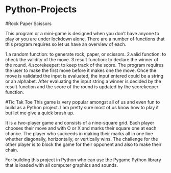 # Python-Projects

#Rock Paper Scissors

This program or a mini-game is designed when you don’t have anyone to play or you are under lockdown alone. There are a number of functions that this program requires so let us have an overview of each.

1.a random function: to generate rock, paper, or scissors. 
2.valid function: to check the validity of the move.
3.result function: to declare the winner of the round.
4.scorekeeper: to keep track of the score.
The program requires the user to make the first move before it makes one the move. Once the move is validated the input is evaluated, the input entered could be a string or an alphabet. After evaluating the input string a winner is decided by the result function and the score of the round is updated by the scorekeeper function. 

#Tic Tak Toe
This game is very popular amongst all of us and even fun to build as a Python project. I am pretty sure most of us know how to play it but let me give a quick brush up. 

It is a two-player game and consists of a nine-square grid. Each player chooses their move and with O or X and marks their square one at each chance. The player who succeeds in making their marks all in one line whether diagonally, horizontally, or vertically wins. The challenge for the other player is to block the game for their opponent and also to make their chain. 

For building this project in Python who can use the Pygame Python library that is loaded with all computer graphics and sounds. 
